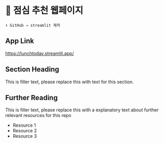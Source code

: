 # 🍔 점심 추천 웹페이지
```
⬆️ GitHub → streamlit 제작
```
## App Link

https://lunchtoday.streamlit.app/

## Section Heading

This is filler text, please replace this with text for this section.

## Further Reading

This is filler text, please replace this with a explanatory text about further relevant resources for this repo
- Resource 1
- Resource 2
- Resource 3
